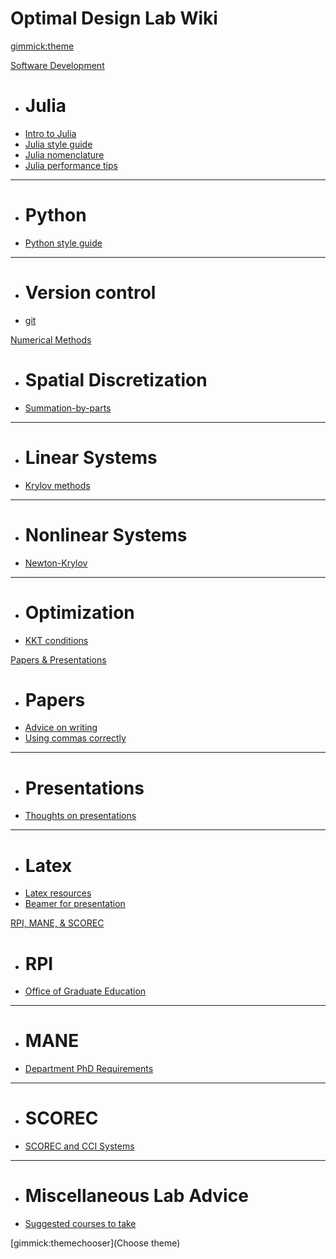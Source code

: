 <!---
  -- Name of your wiki
  -- Do NOT remove the leading `#` character.
  -->

# Optimal Design Lab Wiki


<!---
  -- Default theme
  -- (Read: http://dynalon.github.io/mdwiki/#!customizing.md#Theme_chooser)
  -->

[gimmick:theme](spacelab)


<!---
  -- Navigation
  -- (Read: http://dynalon.github.io/mdwiki/#!quickstart.md#Adding_a_navigation)
  -->

<!---
  -- [About](pages/about.md)
  -- [Download](pages/download.md)
  -->

<!---
A more complex navigation example: ----------------------------------------
  -->

[Software Development]()

  * # Julia
  * [Intro to Julia](pages/julia.md)
  * [Julia style guide](pages/julia_style.md)
  * [Julia nomenclature](pages/julia_nomenclature.md)
  * [Julia performance tips](pages/julia_performance.md)
  - - - -
  * # Python
  * [Python style guide](pages/python_style.md)
  - - - -
  * # Version control
  * [git](pages/git.md)

[Numerical Methods]()

  * # Spatial Discretization
  * [Summation-by-parts](pages/sbp.md)
  - - - -
  * # Linear Systems
  * [Krylov methods](pages/krylov.md)
  - - - -
  * # Nonlinear Systems
  * [Newton-Krylov](pages/nk.md)
  - - - -
  * # Optimization
  * [KKT conditions](pages/kkt.md)

[Papers & Presentations]()

  * # Papers
  * [Advice on writing](pages/writing.md)
  * [Using commas correctly](pages/commas.md)
  - - - -
  * # Presentations
  * [Thoughts on presentations](pages/presentations.md)
  - - - -
  * # Latex
  * [Latex resources](pages/latex/latex.md)
  * [Beamer for presentation](pages/latex/beamer.md)

[RPI, MANE, & SCOREC]()

  * # RPI
  * [Office of Graduate Education](pages/oge.md)
  - - - -
  * # MANE
  * [Department PhD Requirements](pages/mane_phd.md)
  - - - -
  * # SCOREC
  * [SCOREC and CCI Systems](pages/systems.md)
  - - - -
  * # Miscellaneous Lab Advice
  * [Suggested courses to take](pages/suggested_courses.md)


<!---
  -- Change the Language
  -- Could be useful when there's more than one language wiki.
  -->

<!---
[Change the Language]()

  * [English (United States)](/en_US/)
  * [English (United Kingdom)](/en_GB/)
  * [Italian](/it/)
-->

<!---
  -- Let the user choose a theme
  -- (Read: http://dynalon.github.io/mdwiki/#!quickstart.md#Adding_a_navigation)
  -->

[gimmick:themechooser](Choose theme)
